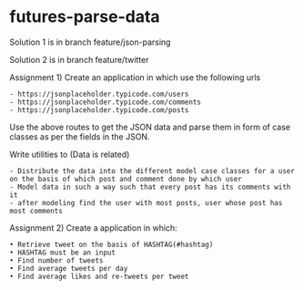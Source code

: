 # futures-parse-data

Solution 1 is in branch feature/json-parsing

Solution 2 is in branch feature/twitter

Assignment 1) Create an application in which use the following urls

	- https://jsonplaceholder.typicode.com/users
	- https://jsonplaceholder.typicode.com/comments
	- https://jsonplaceholder.typicode.com/posts

Use the above routes to get the JSON data and parse them in form of case classes as per the fields in the JSON.

Write utilities to (Data is related)

	- Distribute the data into the different model case classes for a user on the basis of which post and comment done by which user
	- Model data in such a way such that every post has its comments with it
	- after modeling find the user with most posts, user whose post has most comments

Assignment 2) Create a application in which:

	• Retrieve tweet on the basis of HASHTAG(#hashtag)
	• HASHTAG must be an input
	• Find number of tweets
	• Find average tweets per day
	• Find average likes and re-tweets per tweet

